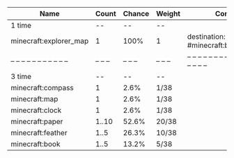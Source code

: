 | Name                   | Count | Chance | Weight | Comment                                 |
| ---------------------- | ----- | ------ | ------ | --------------------------------------- |
| 1 time                 |    -- |     -- |     -- |                                         |
| minecraft:explorer_map |     1 |   100% |      1 | destination: #minecraft:buried_treasure |
| – – – – – – – – – – –  | – – – | – – –  | – – –  | – – – – – – – – – – – – – – – – – – – – |
| 3 time                 |    -- |     -- |     -- |                                         |
| minecraft:compass      |     1 |   2.6% |   1/38 |                                         |
| minecraft:map          |     1 |   2.6% |   1/38 |                                         |
| minecraft:clock        |     1 |   2.6% |   1/38 |                                         |
| minecraft:paper        | 1..10 |  52.6% |  20/38 |                                         |
| minecraft:feather      |  1..5 |  26.3% |  10/38 |                                         |
| minecraft:book         |  1..5 |  13.2% |   5/38 |                                         |
